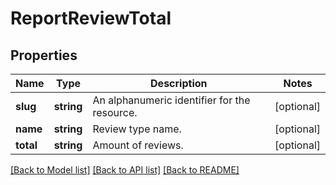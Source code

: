 # ReportReviewTotal

## Properties
Name | Type | Description | Notes
------------ | ------------- | ------------- | -------------
**slug** | **string** | An alphanumeric identifier for the resource. | [optional] 
**name** | **string** | Review type name. | [optional] 
**total** | **string** | Amount of reviews. | [optional] 

[[Back to Model list]](../../README.md#documentation-for-models) [[Back to API list]](../../README.md#documentation-for-api-endpoints) [[Back to README]](../../README.md)


